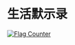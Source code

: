 # 生活默示录
<a href="https://info.flagcounter.com/lLgT"><img src="https://s04.flagcounter.com/count2/lLgT/bg_FFFFFF/txt_000000/border_CCCCCC/columns_2/maxflags_10/viewers_0/labels_1/pageviews_1/flags_0/percent_0/" alt="Flag Counter" border="0"></a>
